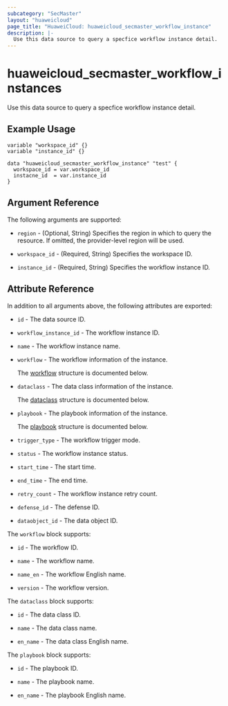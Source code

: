 ```yaml
---
subcategory: "SecMaster"
layout: "huaweicloud"
page_title: "HuaweiCloud: huaweicloud_secmaster_workflow_instance"
description: |-
  Use this data source to query a specfice workflow instance detail.
---
```


# huaweicloud_secmaster_workflow_instances

Use this data source to query a specfice workflow instance detail.

## Example Usage

```hcl
variable "workspace_id" {}
variable "instance_id" {}

data "huaweicloud_secmaster_workflow_instance" "test" {
  workspace_id = var.workspace_id
  instacne_id  = var.instance_id
}
```

## Argument Reference

The following arguments are supported:

* `region` - (Optional, String) Specifies the region in which to query the resource.
  If omitted, the provider-level region will be used.

* `workspace_id` - (Required, String) Specifies the workspace ID.

* `instance_id` - (Required, String) Specifies the workflow instance ID.

## Attribute Reference

In addition to all arguments above, the following attributes are exported:

* `id` - The data source ID.

* `workflow_instance_id` - The workflow instance ID.

* `name` - The workflow instance name.

* `workflow` - The workflow information of the instance.

  The [workflow](#workflow_struct) structure is documented below.

* `dataclass` - The data class information of the instance.

  The [dataclass](#dataclass_struct) structure is documented below.

* `playbook` - The playbook information of the instance.

  The [playbook](#playbook_struct) structure is documented below.

* `trigger_type` - The workflow trigger mode.

* `status` - The workflow instance status.

* `start_time` - The start time.

* `end_time` - The end time.

* `retry_count` - The workflow instance retry count.

* `defense_id` - The defense ID.

* `dataobject_id` - The data object ID.

<a name="workflow_struct"></a>
The `workflow` block supports:

* `id` - The workflow ID.

* `name` - The workflow name.

* `name_en` - The workflow English name.

* `version` - The workflow version.

<a name="dataclass_struct"></a>
The `dataclass` block supports:

* `id` - The data class ID.

* `name` - The data class name.

* `en_name` - The data class English name.

<a name="playbook_struct"></a>
The `playbook` block supports:

* `id` - The playbook ID.

* `name` - The playbook name.

* `en_name` - The playbook English name.
